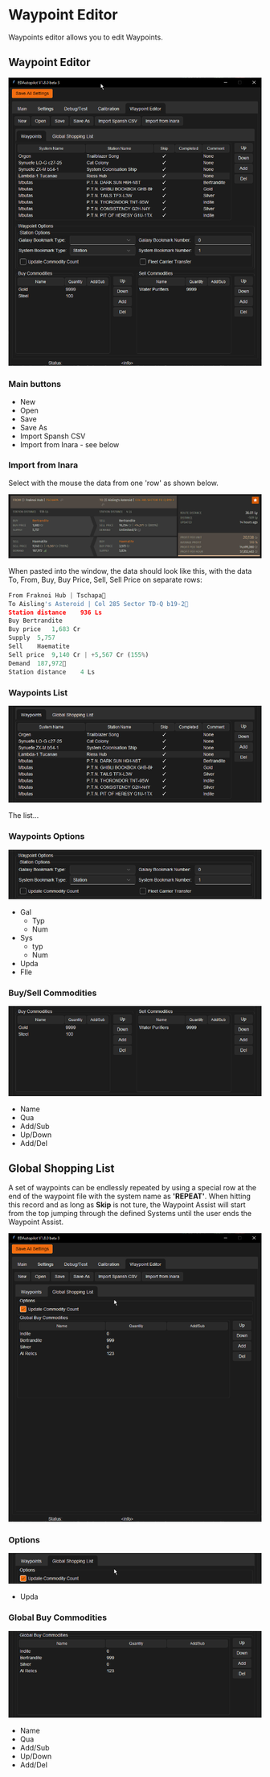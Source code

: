 # Waypoint Editor
Waypoints editor allows you to edit Waypoints.

## Waypoint Editor

![Alt text](../screen/WaypointEditorWaypoints.png?raw=true "Waypoint Editor - Waypoints")

### Main buttons

* New
* Open
* Save
* Save As
* Import Spansh CSV
* Import from Inara - see below

### Import from Inara
Select with the mouse the data from one 'row' as shown below.

![Alt text](../screen/InaraTradeRoute.png?raw=true "Inara Trade Route")

When pasted into the window, the data should look like this, with the data To, From, Buy, Buy Price, Sell, Sell Price on separate rows:

```py
From Fraknoi Hub | Tschapa︎
To Aisling's Asteroid | Col 285 Sector TD-Q b19-2︎
Station distance	936 Ls
Buy	Bertrandite
Buy price	1,683 Cr
Supply	5,757
Sell	Haematite
Sell price	9,140 Cr | +5,567 Cr (155%)
Demand	187,972︎
Station distance	4 Ls
```

### Waypoints List

![Alt text](../screen/WaypointEditorWaypoints1.png?raw=true "Waypoint Editor - Waypoints")

The list...

### Waypoints Options

![Alt text](../screen/WaypointEditorWaypoints2.png?raw=true "Waypoint Editor - Waypoints")

* Gal
  * Typ
  * Num
* Sys
  * typ
  * Num
* Upda
* Flle

### Buy/Sell Commodities

![Alt text](../screen/WaypointEditorWaypoints3.png?raw=true "Waypoint Editor - Waypoints")

* Name
* Qua
* Add/Sub
* Up/Down
* Add/Del

## Global Shopping List
A set of waypoints can be endlessly repeated by using a special row at the end of the waypoint file with the system name as **'REPEAT'**. When hitting this record and as long as **Skip** is not ture, the Waypoint Assist will start from the top jumping through the defined Systems until the user ends the Waypoint Assist.

![Alt text](../screen/WaypointEditorShoppingList.png?raw=true "Waypoint Editor - Global Shopping List")

### Options

![Alt text](../screen/WaypointEditorShoppingList1.png?raw=true "Waypoint Editor - Global Shopping List")

* Upda

### Global Buy Commodities

![Alt text](../screen/WaypointEditorShoppingList2.png?raw=true "Waypoint Editor - Global Shopping List")

* Name
* Qua
* Add/Sub
* Up/Down
* Add/Del
